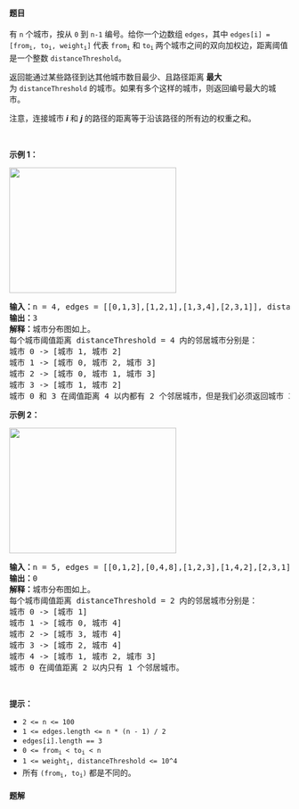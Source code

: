 #### 题目
<p>有 <code>n</code> 个城市，按从 <code>0</code> 到 <code>n-1</code> 编号。给你一个边数组 <code>edges</code>，其中 <code>edges[i] = [from<sub>i</sub>, to<sub>i</sub>, weight<sub>i</sub>]</code> 代表 <code>from<sub>i</sub></code> 和 <code>to<sub>i</sub></code><sub> </sub>两个城市之间的双向加权边，距离阈值是一个整数 <code>distanceThreshold</code>。</p>

<p>返回能通过某些路径到达其他城市数目最少、且路径距离 <strong>最大</strong> 为 <code>distanceThreshold</code> 的城市。如果有多个这样的城市，则返回编号最大的城市。</p>

<p>注意，连接城市 <em><strong>i</strong></em> 和 <em><strong>j</strong></em> 的路径的距离等于沿该路径的所有边的权重之和。</p>

<p> </p>

<p><strong>示例 1：</strong></p>

<p><img alt="" src="https://assets.leetcode-cn.com/aliyun-lc-upload/uploads/2020/01/26/find_the_city_01.png" style="height: 225px; width: 300px;" /></p>

<pre>
<strong>输入：</strong>n = 4, edges = [[0,1,3],[1,2,1],[1,3,4],[2,3,1]], distanceThreshold = 4
<strong>输出：</strong>3
<strong>解释：</strong>城市分布图如上。
每个城市阈值距离 distanceThreshold = 4 内的邻居城市分别是：
城市 0 -> [城市 1, 城市 2] 
城市 1 -> [城市 0, 城市 2, 城市 3] 
城市 2 -> [城市 0, 城市 1, 城市 3] 
城市 3 -> [城市 1, 城市 2] 
城市 0 和 3 在阈值距离 4 以内都有 2 个邻居城市，但是我们必须返回城市 3，因为它的编号最大。
</pre>

<p><strong>示例 2：</strong></p>

<p><strong><img alt="" src="https://assets.leetcode-cn.com/aliyun-lc-upload/uploads/2020/01/26/find_the_city_02.png" style="height: 225px; width: 300px;" /></strong></p>

<pre>
<strong>输入：</strong>n = 5, edges = [[0,1,2],[0,4,8],[1,2,3],[1,4,2],[2,3,1],[3,4,1]], distanceThreshold = 2
<strong>输出：</strong>0
<strong>解释：</strong>城市分布图如上。 
每个城市阈值距离 distanceThreshold = 2 内的邻居城市分别是：
城市 0 -> [城市 1] 
城市 1 -> [城市 0, 城市 4] 
城市 2 -> [城市 3, 城市 4] 
城市 3 -> [城市 2, 城市 4]
城市 4 -> [城市 1, 城市 2, 城市 3] 
城市 0 在阈值距离 2 以内只有 1 个邻居城市。
</pre>

<p> </p>

<p><strong>提示：</strong></p>

<ul>
	<li><code>2 <= n <= 100</code></li>
	<li><code>1 <= edges.length <= n * (n - 1) / 2</code></li>
	<li><code>edges[i].length == 3</code></li>
	<li><code>0 <= from<sub>i</sub> < to<sub>i</sub> < n</code></li>
	<li><code>1 <= weight<sub>i</sub>, distanceThreshold <= 10^4</code></li>
	<li>所有 <code>(from<sub>i</sub>, to<sub>i</sub>)</code> 都是不同的。</li>
</ul>


 #### 题解
